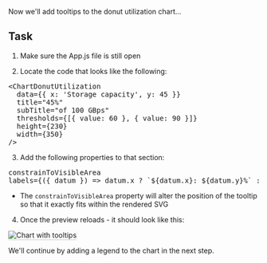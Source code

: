 Now we'll add tooltips to the donut utilization chart...

## Task

1) Make sure the App.js file is still open

2) Locate the code that looks like the following:

<pre class="file">
&lt;ChartDonutUtilization
  data={{ x: &#39;Storage capacity&#39;, y: 45 }}
  title=&quot;45%&quot;
  subTitle=&quot;of 100 GBps&quot;
  thresholds={[{ value: 60 }, { value: 90 }]}
  height={230}
  width={350}
/&gt;
</pre>

3) Add the following properties to that section:

<pre class="file" data-target="clipboard">
constrainToVisibleArea
labels={({ datum }) =&gt; datum.x ? `${datum.x}: ${datum.y}%` : null}
</pre>

- The `constrainToVisibleArea` property will alter the position of the tooltip so that it exactly fits within the rendered SVG

4) Once the preview reloads - it should look like this:
<img src="module-donut-utilization/assets/tooltips.png" alt="Chart with tooltips" style="box-shadow: rgba(3, 3, 3, 0.2) 0px 1.25px 2.5px 0px;" />

We'll continue by adding a legend to the chart in the next step.
